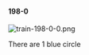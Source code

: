 #### 198-0
![train-198-0-0.png](https://github.com/lil-lab/nlvr/raw/master/nlvr/train/images/42/train-198-0-0.png "train-198-0-0.png")

There are 1 blue circle